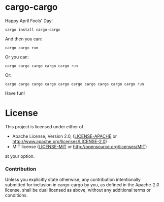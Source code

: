 # cargo-cargo
Happy April Fools' Day!

```
cargo install cargo-cargo
```

And then you can:
```
cargo cargo run
```
Or you can:
```
cargo cargo cargo cargo cargo run
```
Or:
```
cargo cargo cargo cargo cargo cargo cargo cargo cargo cargo run
```
Have fun!

# License

This project is licensed under either of

 * Apache License, Version 2.0, ([LICENSE-APACHE](LICENSE-APACHE) or
   http://www.apache.org/licenses/LICENSE-2.0)
 * MIT license ([LICENSE-MIT](LICENSE-MIT) or
   http://opensource.org/licenses/MIT)

at your option.

### Contribution

Unless you explicitly state otherwise, any contribution intentionally submitted
for inclusion in cargo-cargo by you, as defined in the Apache-2.0 license, shall be
dual licensed as above, without any additional terms or conditions.
